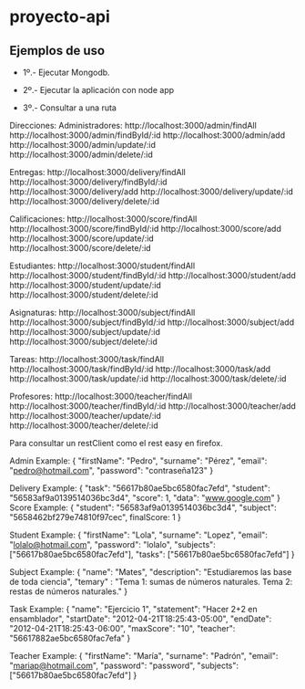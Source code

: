 # proyecto-api

## Ejemplos de uso

* 1º.- Ejecutar Mongodb.

* 2º.- Ejecutar la aplicación con node app

* 3º.- Consultar a una ruta

Direcciones:
Administradores: 
http://localhost:3000/admin/findAll
http://localhost:3000/admin/findById/:id
http://localhost:3000/admin/add
http://localhost:3000/admin/update/:id
http://localhost:3000/admin/delete/:id

Entregas:
http://localhost:3000/delivery/findAll
http://localhost:3000/delivery/findById/:id
http://localhost:3000/delivery/add
http://localhost:3000/delivery/update/:id
http://localhost:3000/delivery/delete/:id

Calificaciones:
http://localhost:3000/score/findAll
http://localhost:3000/score/findById/:id
http://localhost:3000/score/add
http://localhost:3000/score/update/:id
http://localhost:3000/score/delete/:id

Estudiantes:
http://localhost:3000/student/findAll
http://localhost:3000/student/findById/:id
http://localhost:3000/student/add
http://localhost:3000/student/update/:id
http://localhost:3000/student/delete/:id

Asignaturas:
http://localhost:3000/subject/findAll
http://localhost:3000/subject/findById/:id
http://localhost:3000/subject/add
http://localhost:3000/subject/update/:id
http://localhost:3000/subject/delete/:id

Tareas:
http://localhost:3000/task/findAll
http://localhost:3000/task/findById/:id
http://localhost:3000/task/add
http://localhost:3000/task/update/:id
http://localhost:3000/task/delete/:id

Profesores:
http://localhost:3000/teacher/findAll
http://localhost:3000/teacher/findById/:id
http://localhost:3000/teacher/add
http://localhost:3000/teacher/update/:id
http://localhost:3000/teacher/delete/:id


Para consultar un restClient como el rest easy en firefox.

Admin Example:
{
	"firstName": "Pedro",
	"surname": "Pérez",
	"email": "pedro@hotmail.com",
	"password": "contraseña123"
}


Delivery Example: 
{
	"task": "56617b80ae5bc6580fac7efd",
	"student": "56583af9a0139514036bc3d4",
	"score": 1,
	"data": "www.google.com"
}
Score Example:
{
   "student": "56583af9a0139514036bc3d4",
   "subject": "5658462bf279e74810f97cec",
   finalScore: 1
}

Student Example:
{
	"firstName": "Lola",
	"surname": "Lopez",
	"email": "lolalo@hotmail.com",
	"password": "lolalo",
	"subjects": ["56617b80ae5bc6580fac7efd"],
	"tasks": ["56617b80ae5bc6580fac7efd"]
}

Subject Example: 
{
  "name": "Mates",
  "description": "Estudiaremos las base de toda ciencia",
  "temary"  : "Tema 1: sumas de números naturales. Tema 2: restas de números naturales."
}

Task Example:
{
   "name": "Ejercicio 1",
   "statement": "Hacer 2+2 en ensamblador",
   "startDate": "2012-04-21T18:25:43-05:00",
   "endDate": "2012-04-21T18:25:43-06:00",
   "maxScore": "10",
   "teacher": "56617882ae5bc6580fac7efa"
}

Teacher Example:
{
	"firstName": "María",
	"surname": "Padrón",
	"email": "mariap@hotmail.com",
	"password": "password",
	"subjects": ["56617b80ae5bc6580fac7efd"]
}

